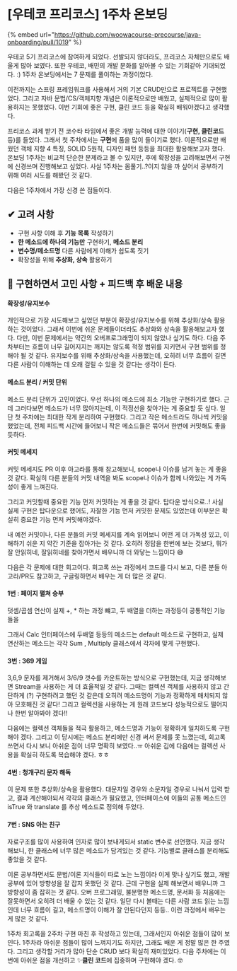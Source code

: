 # \[우테코 프리코스] 1주차 온보딩

{% embed url="https://github.com/woowacourse-precourse/java-onboarding/pull/1019" %}

우테코 5기 프리코스에 참여하게 되었다. 선발되지 않더라도, 프리코스 자체만으로도 배울게 많아 보였다. 또한 우테코, 배민의 개발 문화를 알아볼 수 있는 기회같아 기대되었다. :) 1주차 온보딩에서는 7 문제를 풀이하는 과정이었다.

이전까지는 스프링 프레임워크를 사용해서 거의 기본 CRUD만으로 프로젝트를 구현했었다. 그리고 자바 문법/CS/객체지향 개념은 이론적으로만 배웠고, 실제적으로 많이 활용하지는 못했었다. 이번 기회에 좋은 구현, 클린 코드 등을 확실히 배워야겠다고 생각했다.

프리코스 과제 받기 전 코수타 타임에서 좋은 개발 능력에 대한 이야기(**구현, 클린코드** 등)를 들었다. 그래서 첫 주차에서는 **구현**에 품을 많이 들이기로 했다. 이론적으로만 배웠던 객체 지향 4 특징, SOLID 5원칙, 디자인 패턴 등등을 최대한 활용해보고자 했다. 온보딩 1주차는 비교적 단순한 문제라고 볼 수 있지만, 후에 확장성을 고려해보면서 구현에 신경쓰며 진행해보고 싶었다. 사실 1주차는 몸풀기..?이지 않을 까 싶어서 공부하기 위해 여러 시도를 해봤던 것 같다.



다음은 1주차에서 가장 신경 쓴 점들이다.

## ✔ 고려 사항

* 구현 사항 이해 후 **기능 목록** 작성하기
* **한 메소드에 하나의 기능만** 구현하기, **메소드 분리**
* **변수명/메소드명** 다른 사람에게 이해가 쉽도록 짓기
* 확장성을 위해 **추상화, 상속** 활용하기

## 🤔 구현하면서 고민 사항 + 피드백 후 배운 내용

#### 확장성/유지보수

개인적으로 가장 시도해보고 싶었던 부분이 확장성/유지보수를 위해 추상화/상속 활용하는 것이었다. 그래서 이번에 쉬운 문제들이더라도 추상화와 상속을 활용해보고자 했다. 다만, 이번 문제에서는 약간의 오버프로그래밍이 되지 않았나 싶기도 하다. 다음 주차부터는 흐름이 너무 길어지지는 깨지는 않도록 적정 범위를 지키면서 구현 범위를 정해야 될 것 같다. 유지보수를 위해 추상화/상속을 사용했는데, 오히려 너무 흐름이 길면 다른 사람이 이해하는 데 오래 걸릴 수 있을 것 같다는 생각이 든다.

#### 메소드 분리 / 커밋 단위

메소드 분리 단위가 고민이었다. 우선 하나의 메소드에 최소 기능만 구현하기로 했다. 근데 그러다보면 메소드가 너무 많아지는데, 이 적정선을 찾아가는 게 중요할 듯 싶다. 일단 첫 주차에는 최대한 작게 분리하여 구현했다. 그리고 작은 메소드라도 하나씩 커밋을 했었는데, 전체 피드백 시간에 들어보니 작은 메소드들은 묶어서 한번에 커밋해도 좋을 듯하다.

#### 커밋 메세지

커밋 메세지도 PR 이후 아고라를 통해 참고해보니, scope나 이슈를 남겨 놓는 게 좋을 것 같다. 확실히 다른 분들의 커밋 내역을 봐도 scope나 이슈가 함께 나와있는 게 가독성이 좋게 느껴진다.

그리고 커밋할때 중요한 기능 먼저 커밋하는 게 좋을 것 같다. 탑다운 방식으로..! 사실 실제 구현은 탑다운으로 했어도, 자잘한 기능 먼저 커밋한 문제도 있었는데 이부분은 확실히 중요한 기능 먼저 커밋해야겠다.

내 예전 커밋이나, 다른 분들의 커밋 메세지를 계속 읽어보니 어떤 게 더 가독성 있고, 이해하기 쉬운 지 약간 기준을 잡아가는 것 같다. 오히려 정답을 한번에 보는 것보다, 뭐가 잘 안읽히네, 잘읽히네를 찾아가면서 배우니까 더 와닿는 느낌이다 😅

다음은 각 문제에 대한 회고이다. 회고록 쓰는 과정에서 코드를 다시 보고, 다른 분들 아고라/PR도 참고하고, 구글링하면서 배우는 게 더 많은 것 같다.



#### 1번 :  페이지 펼쳐 승부

덧셈/곱셈 연산이 실제 +, \* 하는 과정 뺴고, 두 배열을 더하는 과정등이 공통적인 기능들을

그래서 Calc 인터페이스에 두배열 등등의 메소드는 default 메소드로 구현하고, 실제 연산하는 메소드는 각각 Sum , Multiply 클래스에서 각자에 맞게 구현했다.



#### 3번 : 369 게임

3,6,9 문자를 제거해서 3/6/9 갯수를 카운트하는 방식으로 구현했는데, 지금 생각해보면 Stream을 사용하는 게 더 효율적일 것 같다. 그때는 컬렉션 객체를 사용하지 않고 간단하게 (?) 구현하려고 했던 것 같은데 오히려 메소드명이 기능과 정확하게 매치되지 않아 모호해진 것 같다! 그리고 컬렉션을 사용하는 게 원래 코드보다 성능적으로도 떨어지나 한번 알아봐야 겠다!!

다음에는 컬렉션 객체들을 적극 활용하고, 메소드명과 기능이 정확하게 일치하도록 구현해야 겠다. 그리고 이 당시에는 메소드 분리에만 신경 써서 문제를 못 느꼈는데, 회고록 쓰면서 다시 보니 아쉬운 점이 너무 명확히 보였다..ㅠ 아쉬운 김에 다음에는 컬렉션 사용을 확실히 하도록 복습해야 겠다. ㅎㅎ



#### 4번 : 청개구리 문자 해독

이 문제 또한 추상화/상속을 활용했다. 대문자일 경우와 소문자일 경우로 나눠서 입력 받고, 결과 계산해야되서 각각의 클래스가 필요했고, 인터페이스에 이들의 공통 메소드인 isTrue 와 translate 를 추상 메소드로 정의해 두었다.



#### 7번 : SNS 아는 친구

자료구조를 많이 사용하여 인자로 많이 보내게되서 static 변수로 선언했다. 지금 생각해보니, 한 클래스에 너무 많은 메소드가 담겨있는 것 같다. 기능별로 클래스를 분리해도 좋았을 것 같다.





이론 공부하면서도 문법/이론 지식들이 따로 노는 느낌이라 이게 맞나 싶기도 했고, 개발 공부에 있어 방향성을 잘 잡지 못했던 것 같다. 근데 구현을 실제 해보면서 배우니까 그 방향성이 좀 잡히는 것 같다. 오버 프로그래밍, 불분명한 메소드명, 문서화 등 처음에는 잘못하면서 오히려 더 배울 수 있는 것 같다. 일단 다시 볼때는 다른 사람 코드 읽는 느낌인데 너무 흐름이 길고, 메소드명이 이해가 잘 안된다던지 등등.. 이런 과정에서 배우는 게 많은 것 같다.

1주차 회고록을 2주차 구현 마친 후 작성하고 있는데, 그래서인지 아쉬운 점들이 많이 보인다. 1주차라 아쉬운 점들이 많이 느껴지기도 하지만, 그래도 배운 게 정말 많은 한 주였다. 그리고 생각할 거리가 많아 단순 CRUD 보다 확실히 재미있었다. 다음 주차에는 이번에 아쉬운 점을 개선하고 ✨**클린 코드**에 집중하며 구현해야 겠다. 🤓



